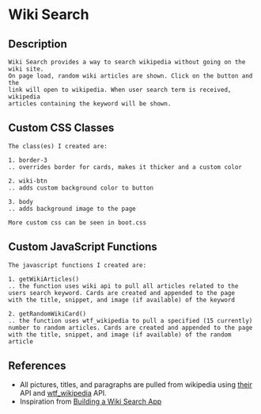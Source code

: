 # Wiki Search

## Description
```
Wiki Search provides a way to search wikipedia without going on the wiki site. 
On page load, random wiki articles are shown. Click on the button and the 
link will open to wikipedia. When user search term is received, wikipedia 
articles containing the keyword will be shown.
```


## Custom CSS Classes
```
The class(es) I created are:

1. border-3
.. overrides border for cards, makes it thicker and a custom color

2. wiki-btn
.. adds custom background color to button

3. body
.. adds background image to the page

More custom css can be seen in boot.css
```



## Custom JavaScript Functions
```
The javascript functions I created are:

1. getWikiArticles()
.. the function uses wiki api to pull all articles related to the 
users search keyword. Cards are created and appended to the page 
with the title, snippet, and image (if available) of the keyword

2. getRandomWikiCard()
.. the function uses wtf_wikipedia to pull a specified (15 currently) 
number to random articles. Cards are created and appended to the page 
with the title, snippet, and image (if available) of the random article

```
## References
* All pictures, titles, and paragraphs are pulled from 
wikipedia using [their](https://www.mediawiki.org/wiki/API:Main_page) API and [wtf_wikipedia](https://github.com/spencermountain/wtf_wikipedia) API. 
* Inspiration from [Building a Wiki Search App](https://www.freecodecamp.org/news/building-a-wikipedia-search-engine-project-4d84de3841d2/)
